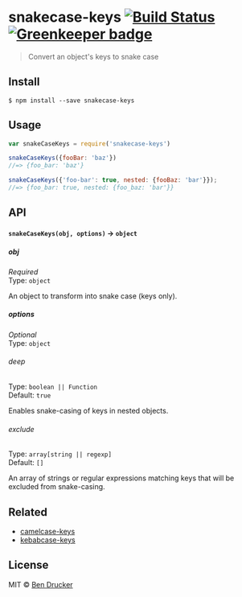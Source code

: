 # snakecase-keys [![Build Status](https://travis-ci.org/bendrucker/snakecase-keys.svg?branch=master)](https://travis-ci.org/bendrucker/snakecase-keys) [![Greenkeeper badge](https://badges.greenkeeper.io/bendrucker/snakecase-keys.svg)](https://greenkeeper.io/)

> Convert an object's keys to snake case


## Install

```
$ npm install --save snakecase-keys
```


## Usage

```js
var snakeCaseKeys = require('snakecase-keys')

snakeCaseKeys({fooBar: 'baz'})
//=> {foo_bar: 'baz'}

snakeCaseKeys({'foo-bar': true, nested: {fooBaz: 'bar'}});
//=> {foo_bar: true, nested: {foo_baz: 'bar'}}
```

## API

#### `snakeCaseKeys(obj, options)` -> `object`

##### obj

*Required*  
Type: `object`

An object to transform into snake case (keys only).

##### options

*Optional*  
Type: `object`

###### deep

Type: `boolean || Function`  
Default: `true`

Enables snake-casing of keys in nested objects.

###### exclude

Type: `array[string || regexp]`  
Default: `[]`

An array of strings or regular expressions matching keys that will be excluded from snake-casing.

## Related

* [camelcase-keys](https://github.com/sindresorhus/camelcase-keys)
* [kebabcase-keys](https://github.com/mattiloh/kebabcase-keys)

## License

MIT © [Ben Drucker](http://bendrucker.me)
